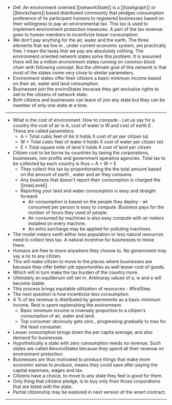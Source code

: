 - Def: An environment oriented [[networkState]] is a [[hashgraph]]  or [[blockchains]] based distributed community that pledges consumption preference of its participant humans to registered businesses based on their willingness to pay an environmental tax. This tax is used to implement environment protection measures. A part of the tax revenue goes to human members to incentivize lesser consumption.
- We don't pay anything for the air, water and the earth. The three elements that we live in , under current economic system, are practically free. I mean the taxes that we pay are absolutely nothing. The environment oriented network states solve this problem. It is assumed there will be a million environment states running on common block chain with following concept. But the ultimate goal of this network is that most of the states come very close to similar parameters.
- Environment states offer their citizens a basic minimum income based on their air, water and land consumption.
- Businesses join the enviroStates because they get exclusive rights to sell to the citizens of network state.
- Both citizens and businesses can leave of join any state but they can be member of only one state at a time.
- ---
- What is the cost of environment. How to compute - Let us say for a country the cost of air is A, cost of water is W and cost of earth E . These are called parameters.
	- A = Total cubic feet of Air it holds X cost of air per citizen (a)
	- W = Total cubic feet of water it holds X cost of water per citizen (w)
	- E = Total square mile of land it holds X cost of land per citizen
- Citizen cost to be borne by countries by  taxing the corporations, businesses, non profits and government operative agencies. Total tax to be collected by each country is  thus = A + W + E
	- They collect this tax by proportionating the the total amount based on the amount of earth , water and air they consume.
	- Any business that doesn't report their consumption is charged the [[maxLevel]]
	- Reporting  your land and water consumption is easy and straight forward.
		- Air consumption is based on the people they deploy - air consumed per person is easy to compute. Business pays for the number of hours they used of people.
		- Air consumed by machines is also easy compute  with air meters installed on every machine.
		- An extra surcharge may be applied for polluting machines.
- The model means swith either less population or less natural resources need to collect less tax. A natural incentive for businesses to move there.
- Humans are free to move anywhere they choose to. No government may say a no to any citizen.
- This will make citizen to move to the places where businesses are because they offer better job opportunities as well lesser cost of goods.
- Which will in turn make the tax burden of the country more.
- Ultimately an equilibrium will set in. Arbitraray values of a, w and e will become stable.
- This process brings equitable utilization of resources - #firstStep
- The next question is how incentivize less consumption.
- A % of tax revenue is distributed by governments as a basic minimum income. Rest is spent replenishing the environment.
	- Basic minimum income is inversely proportion to a citizen's consumption of air, water and land.
	- Top consumer obviously gets zero , progressing gradually to max for the least consumer.
- Lesser consumption brings down the per capita average,  and also demand for businesses.
- Hypothetically a state with zero consumption needs no revenue. Such states are called #enviroStates because they spend all their revenue on environment protection.
- Businesses are thus motivated to produce things that make more economic sense to produce, means they could save after paying the capital expenses, wages and tax.
- Citizens have a choice, to move to any state they feel is good for them.
- Only thing that citizens pledge, is to buy only from those corporations that are listed with the state.
- Partial citizenship may be explored in next version of the smart contract.
- ---